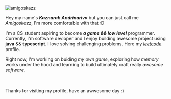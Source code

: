 
<p align="left"> <img src="https://komarev.com/ghpvc/?username=amigoskazz&label=Profile%20views&color=0e75b6&style=flat" alt="amigoskazz" /> </p>

<p align="left">
  
Hey my name's **_Kaznarah Andrinarivo_** but you can just call me _Amigoskazz_, I'm more comfortable with that :D

I'm a CS student aspiring to become **_a game && low level_** programmer. </br>
Currently, I'm software devloper and I enjoy building awesome project using **java** && **typescript**.
I love solving challenging problems. Here my _[leetcode](https://leetcode.com/u/amigoskazz/)_ profile.

Right now, I'm working on buiding _my own game_, exploring how _memory_ works under the hood and learning to build ultimately craft really _awesome software_.

</br>
</br>
Thanks for visiting my profile, have an awwesome day :)
</p>
